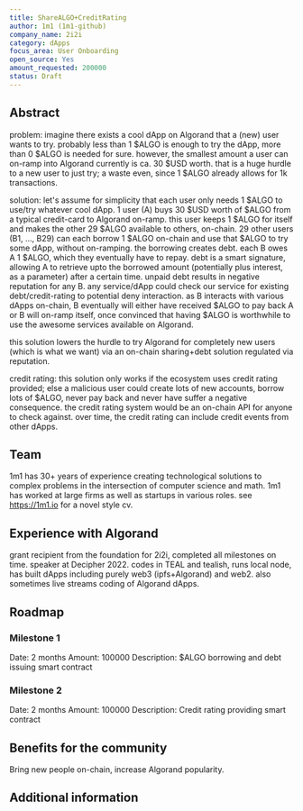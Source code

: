 ```yaml
---
title: ShareALGO+CreditRating
author: 1m1 (1m1-github)
company_name: 2i2i
category: dApps
focus_area: User Onboarding
open_source: Yes
amount_requested: 200000
status: Draft
---
```


## Abstract
problem:
imagine there exists a cool dApp on Algorand that a (new) user wants to try. probably less than 1 $ALGO is enough to try the dApp, more than 0 $ALGO is needed for sure.
however, the smallest amount a user can on-ramp into Algorand currently is ca. 30 $USD worth. that is a huge hurdle to a new user to just try; a waste even, since 1 $ALGO already allows for 1k transactions.

solution:
let's assume for simplicity that each user only needs 1 $ALGO to use/try whatever cool dApp.
1 user (A) buys 30 $USD worth of $ALGO from a typical credit-card to Algorand on-ramp. this user keeps 1 $ALGO for itself and makes the other 29 $ALGO available to others, on-chain.
29 other users (B1, ..., B29) can each borrow 1 $ALGO on-chain and use that $ALGO to try some dApp, without on-ramping. the borrowing creates debt. each B owes A 1 $ALGO, which they eventually have to repay.
debt is a smart signature, allowing A to retrieve upto the borrowed amount (potentially plus interest, as a parameter) after a certain time.
unpaid debt results in negative reputation for any B. any service/dApp could check our service for existing debt/credit-rating to potential deny interaction.
as B interacts with various dApps on-chain, B eventually will either have received $ALGO to pay back A or B will on-ramp itself, once convinced that having $ALGO is worthwhile to use the awesome services available on Algorand.

this solution lowers the hurdle to try Algorand for completely new users (which is what we want) via an on-chain sharing+debt solution regulated via reputation.

credit rating:
this solution only works if the ecosystem uses credit rating provided; else a malicious user could create lots of new accounts, borrow lots of $ALGO, never pay back and never have suffer a negative consequence.
the credit rating system would be an on-chain API for anyone to check against.
over time, the credit rating can include credit events from other dApps.

## Team
1m1 has 30+ years of experience creating technological solutions to complex problems in the intersection of computer science and math. 1m1 has worked at large firms as well as startups in various roles. see https://1m1.io for a novel style cv.

## Experience with Algorand
grant recipient from the foundation for 2i2i, completed all milestones on time. speaker at Decipher 2022. codes in TEAL and tealish, runs local node, has built dApps including purely web3 (ipfs+Algorand) and web2. also sometimes live streams coding of Algorand dApps.

## Roadmap

### Milestone 1
Date: 2 months
Amount: 100000
Description: $ALGO borrowing and debt issuing smart contract

### Milestone 2
Date: 2 months
Amount: 100000
Description: Credit rating providing smart contract

## Benefits for the community
Bring new people on-chain, increase Algorand popularity.

## Additional information
